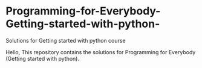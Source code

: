# Programming-for-Everybody-Getting-started-with-python-
Solutions for Getting started with python course

Hello, This repository contains the solutions for Programming for Everybody (Getting started with python).
